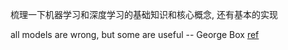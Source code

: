 梳理一下机器学习和深度学习的基础知识和核心概念, 还有基本的实现

all models are wrong, but some are useful -- George Box
[ref](https://en.wikipedia.org/wiki/All_models_are_wrong)

